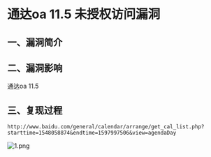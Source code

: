 # 通达oa 11.5 未授权访问漏洞

## 一、漏洞简介

## 二、漏洞影响

通达oa 11.5

## 三、复现过程

```
http://www.baidu.com/general/calendar/arrange/get_cal_list.php?starttime=1548058874&endtime=1597997506&view=agendaDay

```

![1.png](media/202009/3296cc4e6e564f6d8402f331e0fa3906.png)

